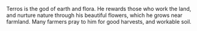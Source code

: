 Terros is the god of earth and flora. He rewards those who work the land, and nurture nature through his beautiful flowers, which he grows near farmland. Many farmers pray to him for good harvests, and workable soil.